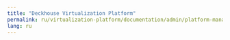 ```yaml
---
title: "Deckhouse Virtualization Platform"
permalink: ru/virtualization-platform/documentation/admin/platform-management/storage/csi-yadro.html
lang: ru
---
```

